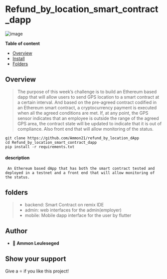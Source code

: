 # Refund_by_location_smart_contract_dapp

![image](https://github.com/meriab21/Refund_by_location_smart_contract_dapp/issues/1)

**Table of content**

- [Overview](#overview)
- [Install](#install)
- [Folders](#folders)

## Overview

> The purpose of this week’s challenge is to build an Ethereum based dapp that will allow users to send GPS location to a smart contract at a certain interval. And based on the pre-agreed contract codified in an Ethereum smart contract, a cryptocurrency payment is executed when all the agreed conditions are met. If, at any point, the GPS sensor indicates that an employee is outside the range of the agreed GPS area, the contract state will be updated to indicate that it is out of compliance. Also front end that will allow monitoring of the status.


```
git clone https://github.com/Ammon21/refund_by_location_dApp
cd Refund_by_location_smart_contract_dapp
pip install -r requirements.txt
```

#### description

     An Ethereum based dApp that has both the smart contract tested and deployed in a testnet and a front end that will allow monitoring of the status.

## folders

> - backend: Smart Contract  on remix IDE
> - admin: web interfaces for the admin(employer)
> - mobile: Mobile dapp interface for the user by flutter

## Author

- 👤 **Ammon Leuleseged**



## Show your support

Give a ⭐ if you like this project!